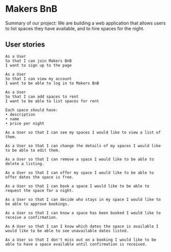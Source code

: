 # Makers BnB
Summary of our project:
We are building a web application that allows users to list spaces they have available, and to hire spaces for the night.

## User stories

```
As a User
So that I can join Makers BnB 
I want to sign up to the page
```

```
As a User 
So that I can view my account 
I want to be able to log in to Makers BnB
```

```
As a User 
So that I can add spaces to rent 
I want to be able to list spaces for rent

Each space should have:
• description
• name
• price per night
```

```
As a User so that I can see my spaces I would like to view a list of them.
```

```
As a User so that I can change the details of my spaces I would like to be able to edit them.
```

```
As a User so that I can remove a space I would like to be able to delete a listing.
```

```
As a User so that I can offer my space I would like to be able to offer dates the space is free.
```

```
As a User so that I can book a space I would like to be able to request the space for a night.
```

```
As a User so that I can decide who stays in my space I would like to be able to approve bookings.
```

```
As a User so that I can know a space has been booked I would like to receive a confirmation.
```

```
As A User so that I can I know which dates the space is available I would like to be able to see unavailable dates listed.
```

```
As a User so that I don't miss out on a booking I would like to be able to have a space available until confirmation is received.
```
